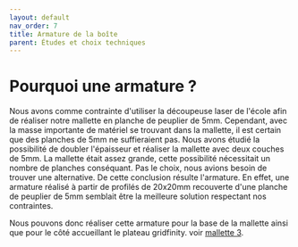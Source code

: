 ```yaml
---
layout: default
nav_order: 7
title: Armature de la boîte
parent: Études et choix techniques
---
```

<script type="module" src="https://ajax.googleapis.com/ajax/libs/model-viewer/3.4.0/model-viewer.min.js"></script> 

# Pourquoi une armature ?

Nous avons comme contrainte d'utiliser la découpeuse laser de l'école afin de réaliser notre mallette en planche de peuplier de 5mm. Cependant, avec la masse importante de matériel se trouvant dans la mallette, il est certain que des planches de 5mm ne suffieraient pas.
Nous avons étudié la possibilité de doubler l'épaisseur et réaliser la mallette avec deux couches de 5mm. La mallette était assez grande, cette possibilité nécessitait un nombre de planches conséquant. Pas le choix, nous avions besoin de trouver une alternative.
De cette conclusion résulte l'armature. En effet, une armature réalisé à partir de profilés de 20x20mm recouverte d'une planche de peuplier de 5mm semblait être la meilleure solution respectant nos contraintes.

<model-viewer 
    id="viewer" 
    alt="Modèle 3D de l'armature" 
    src="../shared-assets/models/armature.gltf" 
    poster="../shared-assets/images/capture_armature.png" 
    shadow-intensity="1" 
    camera-controls 
    touch-action="pan-z"
    rotation="90 90 90">
</model-viewer>

<style>
    #viewer
    {
        margin : auto;
        width : 500px;
        height : 500px;
    }
</style>

Nous pouvons donc réaliser cette armature pour la base de la mallette ainsi que pour le côté accueillant le plateau gridfinity. voir [mallette 3](../conception/mallette_3.html).